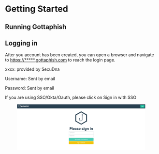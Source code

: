 # Getting Started

## Running Gottaphish

## Logging in

After you account has been created, you can open a browser and navigate to [https://\*\*\*\*\*.gottaphish.com](getting-started.md#running-gophish) to reach the login page.

xxxx: provided by SecuDna

Username: Sent by email&#x20;

Password: Sent by email



If you are using SSO/Okta/Oauth, please click on Sign in with SSO

<figure><img src=".gitbook/assets/image (4).png" alt=""><figcaption></figcaption></figure>
